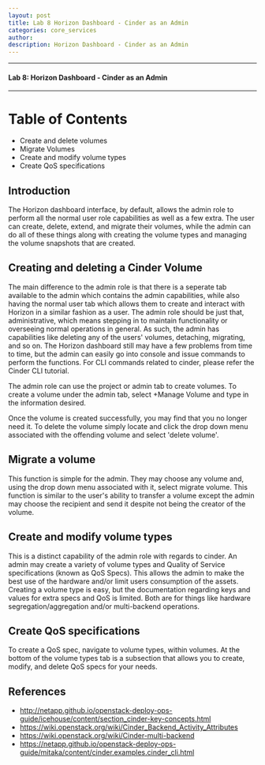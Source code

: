 ```yaml
---
layout: post
title: Lab 8 Horizon Dashboard - Cinder as an Admin
categories: core_services
author: 
description: Horizon Dashboard - Cinder as an Admin
---
```


* * *

#### Lab 8: Horizon Dashboard - Cinder as an Admin #

* * *

# Table of Contents
* Create and delete volumes
* Migrate Volumes
* Create and modify volume types
* Create QoS specifications

## Introduction
The Horizon dashboard interface, by default, allows the admin role to perform all the normal user role capabilities as well as a few extra. The user can create, delete, extend, and migrate their volumes, while the admin can do all of these things along with creating the volume types and managing the volume snapshots that are created.

## Creating and deleting a Cinder Volume
The main difference to the admin role is that there is a seperate tab available to the admin which contains the admin capabilities, while also having the normal user tab which allows them to create and interact with Horizon in a similar fashion as a user. The admin role should be just that, administrative, which means stepping in to maintain functionality or overseeing normal operations in general. As such, the admin has capabilities like deleting any of the users' volumes, detaching, migrating, and so on. The Horizon dashboard still may have a few problems from time to time, but the admin can easily go into console and issue commands to perform the functions. For CLI commands related to cinder, please refer the Cinder CLI tutorial. 

The admin role can use the project or admin tab to create volumes. To create a volume under the admin tab, select +Manage Volume and type in the information desired. 

Once the volume is created successfully, you may find that you no longer need it. To delete the volume simply locate and click the drop down menu associated with the offending volume and select 'delete volume'.	

## Migrate a volume
This function is simple for the admin. They may choose any volume and, using the drop down menu associated with it, select migrate volume. This function is similar to the user's ability to transfer a volume except the admin may choose the recipient and send it despite not being the creator of the volume.

## Create and modify volume types
This is a distinct capability of the admin role with regards to cinder. An admin may create a variety of volume types and Quality of Service specifications (known as QoS Specs). This allows the admin to make the best use of the hardware and/or limit users consumption of the assets. Creating a volume type is easy, but the documentation regarding keys and values for extra specs and QoS is limited. Both are for things like hardware segregation/aggregation and/or multi-backend operations. 

## Create QoS specifications
To create a QoS spec, navigate to volume types, within volumes. At the bottom of the volume types tab is a subsection that allows you to create, modify, and delete QoS specs for your needs.

## References

* http://netapp.github.io/openstack-deploy-ops-guide/icehouse/content/section_cinder-key-concepts.html
* https://wiki.openstack.org/wiki/Cinder_Backend_Activity_Attributes
* https://wiki.openstack.org/wiki/Cinder-multi-backend
* https://netapp.github.io/openstack-deploy-ops-guide/mitaka/content/cinder.examples.cinder_cli.html


